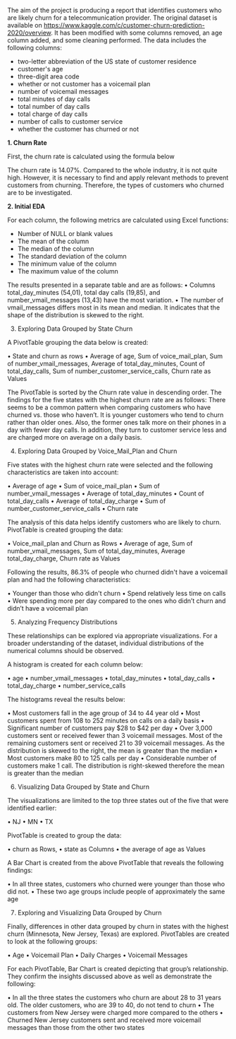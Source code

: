 The aim of the project is producing a report that identifies customers who are likely churn for a telecommunication provider. The original dataset is available on https://www.kaggle.com/c/customer-churn-prediction-2020/overview. It has been modified with some columns removed, an age column added, and some cleaning performed. The data includes the following columns:

-	two-letter abbreviation of the US state of customer residence
-	customer's age
-	three-digit area code
-	whether or not customer has a voicemail plan
-	number of voicemail messages
-	total minutes of day calls
-	total number of day calls
-	total charge of day calls
-	number of calls to customer service
-	whether the customer has churned or not

**1.	Churn Rate**

First, the churn rate is calculated using the formula below   

The churn rate is 14.07%.  Compared to the whole industry, it is not quite high. However, it is necessary to find and apply relevant methods to prevent customers from churning. Therefore, the types of customers who churned are to be investigated.

**2.	Initial EDA**

For each column, the following metrics are calculated using Excel functions:

- Number of NULL or blank values
-	The mean of the column
-	The median of the column
-	The standard deviation of the column
-	The minimum value of the column
-	The maximum value of the column

The results presented in a separate table and are as follows:
•	Columns total_day_minutes (54,01), total day calls (19,85), and number_vmail_messages (13,43) have the most variation.
•	The number of vmail_messages differs most in its mean and median. It indicates that the shape of the distribution is skewed to the right.

3.	Exploring Data Grouped by State Churn

A PivotTable grouping the data below is created:

•	State and churn as rows 
•	Average of age, Sum of voice_mail_plan, Sum of number_vmail_messages, Average of total_day_minutes, Count of total_day_calls, Sum of number_customer_service_calls, Churn rate as Values

The PivotTable is sorted by the Churn rate value in descending order.
The findings for the five states with the highest churn rate are as follows:
There seems to be a common pattern when comparing customers who have churned vs. those who haven’t. It is younger customers who tend to churn rather than older ones. Also, the former ones talk more on their phones in a day with fewer day calls. In addition, they turn to customer service less and are charged more on average on a daily basis.

4.	Exploring Data Grouped by Voice_Mail_Plan and Churn

Five states with the highest churn rate were selected and the following characteristics are taken into account:

•	Average of age
•	Sum of voice_mail_plan
•	Sum of number_vmail_messages
•	Average of total_day_minutes
•	Count of total_day_calls
•	Average of total_day_charge	
•	Sum of number_customer_service_calls
•	Churn rate

The analysis of this data helps identify customers who are likely to churn. PivotTable is created grouping the data:

•	Voice_mail_plan and Churn as Rows 
•	Average of age, Sum of number_vmail_messages, Sum of total_day_minutes, Average total_day_charge, Churn rate as Values

Following the results, 86.3% of people who churned didn't have a voicemail plan and had the following characteristics:

•	Younger than those who didn't churn
•	Spend relatively less time on calls
•	Were spending more per day compared to the ones who didn’t churn and didn’t have a voicemail plan

5.	Analyzing Frequency Distributions

These relationships can be explored via appropriate visualizations. For a broader understanding of the dataset, individual distributions of the numerical columns should be observed.

A histogram is created for each column below:

•	age
•	number_vmail_messages
•	total_day_minutes
•	total_day_calls
•	total_day_charge
•	number_service_calls

The histograms reveal the results below:

•	Most customers fall in the age group of 34 to 44 year old
•	Most customers spent from 108 to 252 minutes on calls on a daily basis
•	Significant number of customers pay $28 to $42 per day
•	Over 3,000 customers sent or received fewer than 3 voicemail messages. Most of the remaining customers sent or received 21 to 39 voicemail messages. As the distribution is skewed to the right, the mean is greater than the median
•	Most customers make 80 to 125 calls per day 
•	Considerable number of customers make 1 call. The distribution is right-skewed therefore the mean is greater than the median 

6.	Visualizing Data Grouped by State and Churn

The visualizations are limited to the top three states out of the five that were identified earlier:

•	NJ
•	MN
•	TX

PivotTable is created to group the data:

•	churn as Rows, 
•	state as Columns
•	the average of age as Values

A Bar Chart is created from the above PivotTable that reveals the following findings:

•	In all three states, customers who churned were younger than those who did not. 
•	These two age groups include people of approximately the same age

7.	Exploring and Visualizing Data Grouped by Churn

Finally, differences in other data grouped by churn in states with the highest churn (Minnesota, New Jersey, Texas) are explored. PivotTables are created to look at the following groups:

•	Age
•	Voicemail Plan
•	Daily Charges
•	Voicemail Messages

For each PivotTable, Bar Chart is created depicting that group’s relationship. They confirm the insights discussed above as well as demonstrate the following:

•	In all the three states the customers who churn are about 28 to 31 years old. The older customers, who are 39 to 40, do not tend to churn
•	The customers from New Jersey were charged more compared to the others
•	Churned New Jersey customers sent and received more voicemail messages than those from the other two states

